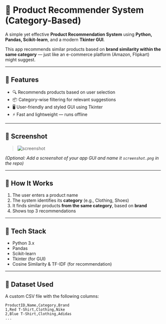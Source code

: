 # 🛒 Product Recommender System (Category-Based)

A simple yet effective **Product Recommendation System** using **Python, Pandas, Scikit-learn**, and a modern **Tkinter GUI**.

This app recommends similar products based on **brand similarity within the same category** — just like an e-commerce platform (Amazon, Flipkart) might suggest.

---

## 🚀 Features

- 🔍 Recommends products based on user selection
- 📦 Category-wise filtering for relevant suggestions
- 🖥️ User-friendly and styled GUI using Tkinter
- ⚡ Fast and lightweight — runs offline

---

## 📸 Screenshot

> ![screenshot](screenshot.png)

*_(Optional: Add a screenshot of your app GUI and name it `screenshot.png` in the repo)_*

---

## 🧠 How It Works

1. The user enters a product name
2. The system identifies its **category** (e.g., Clothing, Shoes)
3. It finds similar products **from the same category**, based on **brand**
4. Shows top 3 recommendations

---

## 🧰 Tech Stack

- Python 3.x
- Pandas
- Scikit-learn
- Tkinter (for GUI)
- Cosine Similarity & TF-IDF (for recommendation)

---

## 📂 Dataset Used

A custom CSV file with the following columns:

```csv
ProductID,Name,Category,Brand
1,Red T-Shirt,Clothing,Nike
2,Blue T-Shirt,Clothing,Adidas
...
